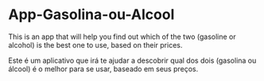 # App-Gasolina-ou-Alcool
This is an app that will help you find out which of the two (gasoline or alcohol) is the best one to use, based on their prices.

Este é um aplicativo que irá te ajudar a descobrir qual dos dois (gasolina ou álcool) é o melhor para se usar, baseado em seus preços.
